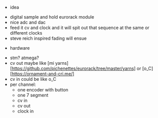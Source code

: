 + idea

- digital sample and hold eurorack module
- nice adc and dac
- feed it cv and clock and it will spit out that sequence at the same or different clocks
- steve reich inspired fading will ensue

+ hardware

- stm? atmega?
- cv out maybe like [mi yarns][https://github.com/pichenettes/eurorack/tree/master/yarns] or [o_C][https://ornament-and-cri.me/]
- cv in could be like o_C
- per channel:
  - one encoder with button
  - one 7 segment
  - cv in 
  - cv out
  - clock in
  
